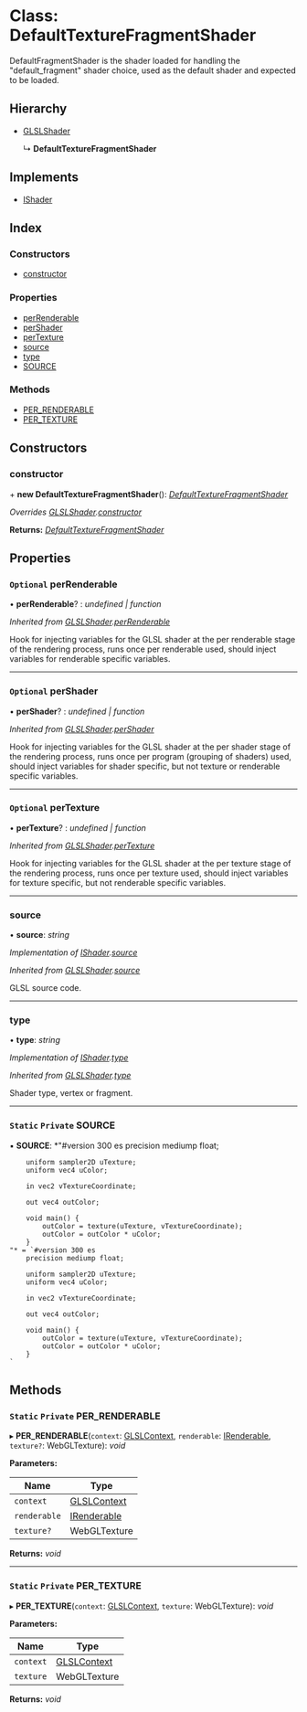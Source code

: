
# Class: DefaultTextureFragmentShader

DefaultFragmentShader is the shader loaded for handling the
"default_fragment" shader choice, used as the default shader
and expected to be loaded.

## Hierarchy

* [GLSLShader](glslshader.md)

  ↳ **DefaultTextureFragmentShader**

## Implements

* [IShader](../interfaces/ishader.md)

## Index

### Constructors

* [constructor](defaulttexturefragmentshader.md#constructor)

### Properties

* [perRenderable](defaulttexturefragmentshader.md#optional-perrenderable)
* [perShader](defaulttexturefragmentshader.md#optional-pershader)
* [perTexture](defaulttexturefragmentshader.md#optional-pertexture)
* [source](defaulttexturefragmentshader.md#source)
* [type](defaulttexturefragmentshader.md#type)
* [SOURCE](defaulttexturefragmentshader.md#static-private-source)

### Methods

* [PER_RENDERABLE](defaulttexturefragmentshader.md#static-private-per_renderable)
* [PER_TEXTURE](defaulttexturefragmentshader.md#static-private-per_texture)

## Constructors

###  constructor

\+ **new DefaultTextureFragmentShader**(): *[DefaultTextureFragmentShader](defaulttexturefragmentshader.md)*

*Overrides [GLSLShader](glslshader.md).[constructor](glslshader.md#constructor)*

**Returns:** *[DefaultTextureFragmentShader](defaulttexturefragmentshader.md)*

## Properties

### `Optional` perRenderable

• **perRenderable**? : *undefined | function*

*Inherited from [GLSLShader](glslshader.md).[perRenderable](glslshader.md#optional-perrenderable)*

Hook for injecting variables for the GLSL shader at the
per renderable stage of the rendering process, runs once
per renderable used, should inject variables for renderable
specific variables.

___

### `Optional` perShader

• **perShader**? : *undefined | function*

*Inherited from [GLSLShader](glslshader.md).[perShader](glslshader.md#optional-pershader)*

Hook for injecting variables for the GLSL shader at the
per shader stage of the rendering process, runs once
per program (grouping of shaders) used, should inject
variables for shader specific, but not texture or renderable
specific variables.

___

### `Optional` perTexture

• **perTexture**? : *undefined | function*

*Inherited from [GLSLShader](glslshader.md).[perTexture](glslshader.md#optional-pertexture)*

Hook for injecting variables for the GLSL shader at the
per texture stage of the rendering process, runs once
per texture used, should inject variables for texture specific,
but not renderable specific variables.

___

###  source

• **source**: *string*

*Implementation of [IShader](../interfaces/ishader.md).[source](../interfaces/ishader.md#source)*

*Inherited from [GLSLShader](glslshader.md).[source](glslshader.md#source)*

GLSL source code.

___

###  type

• **type**: *string*

*Implementation of [IShader](../interfaces/ishader.md).[type](../interfaces/ishader.md#type)*

*Inherited from [GLSLShader](glslshader.md).[type](glslshader.md#type)*

Shader type, vertex or fragment.

___

### `Static` `Private` SOURCE

▪ **SOURCE**: *"#version 300 es
        precision mediump float;

        uniform sampler2D uTexture;
        uniform vec4 uColor;

        in vec2 vTextureCoordinate;

        out vec4 outColor;

        void main() {
            outColor = texture(uTexture, vTextureCoordinate);
            outColor = outColor * uColor;
        }
    "* = `#version 300 es
        precision mediump float;

        uniform sampler2D uTexture;
        uniform vec4 uColor;

        in vec2 vTextureCoordinate;

        out vec4 outColor;

        void main() {
            outColor = texture(uTexture, vTextureCoordinate);
            outColor = outColor * uColor;
        }
    `

## Methods

### `Static` `Private` PER_RENDERABLE

▸ **PER_RENDERABLE**(`context`: [GLSLContext](glslcontext.md), `renderable`: [IRenderable](../interfaces/irenderable.md), `texture?`: WebGLTexture): *void*

**Parameters:**

Name | Type |
------ | ------ |
`context` | [GLSLContext](glslcontext.md) |
`renderable` | [IRenderable](../interfaces/irenderable.md) |
`texture?` | WebGLTexture |

**Returns:** *void*

___

### `Static` `Private` PER_TEXTURE

▸ **PER_TEXTURE**(`context`: [GLSLContext](glslcontext.md), `texture`: WebGLTexture): *void*

**Parameters:**

Name | Type |
------ | ------ |
`context` | [GLSLContext](glslcontext.md) |
`texture` | WebGLTexture |

**Returns:** *void*

